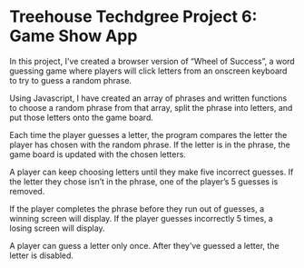 # Treehouse Techdgree Project 6: Game Show App
 
 
In this project, I've created a browser version of “Wheel of Success”, a word guessing game where players will click letters from an onscreen keyboard to try to guess a random phrase.

Using Javascript, I have created an array of phrases and written functions to choose a random phrase from that array, split the phrase into letters, and put those letters onto the game board.

Each time the player guesses a letter, the program compares the letter the player has chosen with the random phrase. If the letter is in the phrase, the game board is  updated with the chosen letters.

A player can keep choosing letters until they make five incorrect guesses. If the letter they chose isn’t in the phrase, one of the player’s 5 guesses is removed.

If the player completes the phrase before they run out of guesses, a winning screen will display. If the player guesses incorrectly 5 times, a losing screen will display.

A player can guess a letter only once. After they’ve guessed a letter, the letter is disabled.


